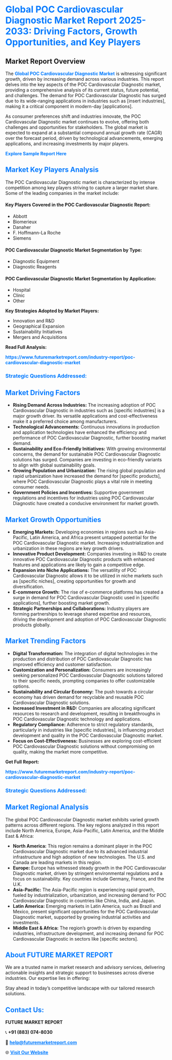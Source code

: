 <h1 style="color: #007BFF;">Global POC Cardiovascular Diagnostic Market Report 2025-2033: Driving Factors, Growth Opportunities, and Key Players</h1>

<section id="overview">
<h2>Market Report Overview</h2>
<p>The <a href="https://www.futuremarketreport.com/industry-report/poc-cardiovascular-diagnostic-market" style="color: #007BFF; text-decoration: none;"><strong>Global POC Cardiovascular Diagnostic Market</strong></a> is witnessing significant growth, driven by increasing demand across various industries. This report delves into the key aspects of the POC Cardiovascular Diagnostic market, providing a comprehensive analysis of its current status, future potential, and challenges. The demand for POC Cardiovascular Diagnostic has surged due to its wide-ranging applications in industries such as [insert industries], making it a critical component in modern-day [applications].</p>
<p>As consumer preferences shift and industries innovate, the POC Cardiovascular Diagnostic market continues to evolve, offering both challenges and opportunities for stakeholders. The global market is expected to expand at a substantial compound annual growth rate (CAGR) over the forecast period, driven by technological advancements, emerging applications, and increasing investments by major players.</p>
</section>

<section id="overview">
<p><a href="https://www.futuremarketreport.com/request-sample/reportId=109807" style="color: #007BFF; text-decoration: none;"><strong>Explore Sample Report Here</strong></a></p>
</section>

<section id="key-players">
<h2 style="color: #007BFF;">Market Key Players Analysis</h2>
<p>The POC Cardiovascular Diagnostic market is characterized by intense competition among key players striving to capture a larger market share. Some of the leading companies in the market include:</p>
<h4>Key Players Covered in the POC Cardiovascular Diagnostic Report:</h4>
<ul><li>Abbott</li><li>Biomerieux</li><li>Danaher</li><li>F. Hoffmann-La Roche</li><li>Siemens</li></ul>
<h4>POC Cardiovascular Diagnostic Market Segmentation by Type:</h4>
<ul><li>Diagnostic Equipment</li><li>Diagnostic Reagents</li></ul>

<h4>POC Cardiovascular Diagnostic Market Segmentation by Application:</h4>
<ul><li>Hospital</li><li>Clinic</li><li>Other</li></ul>
<p><strong>Key Strategies Adopted by Market Players:</strong></p>
<ul>
<li>Innovation and R&D</li>
<li>Geographical Expansion</li>
<li>Sustainability Initiatives</li>
<li>Mergers and Acquisitions</li>
</ul>
</section>

<section>
<p><strong>Read Full Analysis: </strong></p><a href="https://www.futuremarketreport.com/industry-report/poc-cardiovascular-diagnostic-market" style="color: #007BFF; text-decoration: none;"><strong>https://www.futuremarketreport.com/industry-report/poc-cardiovascular-diagnostic-market</strong></a>
<h3 style="color: #007BFF;">Strategic Questions Addressed:</h3>
</section>

<section id="driving-factors">
<h2 style="color: #007BFF;">Market Driving Factors</h2>
<ul>
<li><strong>Rising Demand Across Industries:</strong> The increasing adoption of POC Cardiovascular Diagnostic in industries such as [specific industries] is a major growth driver. Its versatile applications and cost-effectiveness make it a preferred choice among manufacturers.</li>
<li><strong>Technological Advancements:</strong> Continuous innovations in production and application technologies have enhanced the efficiency and performance of POC Cardiovascular Diagnostic, further boosting market demand.</li>
<li><strong>Sustainability and Eco-Friendly Initiatives:</strong> With growing environmental concerns, the demand for sustainable POC Cardiovascular Diagnostic solutions has surged. Companies are investing in eco-friendly variants to align with global sustainability goals.</li>
<li><strong>Growing Population and Urbanization:</strong> The rising global population and rapid urbanization have increased the demand for [specific products], where POC Cardiovascular Diagnostic plays a vital role in meeting consumer needs.</li>
<li><strong>Government Policies and Incentives:</strong> Supportive government regulations and incentives for industries using POC Cardiovascular Diagnostic have created a conducive environment for market growth.</li>
</ul>
</section>

<section id="growth-opportunities">
<h2 style="color: #007BFF;">Market Growth Opportunities</h2>
<ul>
<li><strong>Emerging Markets:</strong> Developing economies in regions such as Asia-Pacific, Latin America, and Africa present untapped potential for the POC Cardiovascular Diagnostic market. Increasing industrialization and urbanization in these regions are key growth drivers.</li>
<li><strong>Innovative Product Development:</strong> Companies investing in R&D to create innovative POC Cardiovascular Diagnostic products with enhanced features and applications are likely to gain a competitive edge.</li>
<li><strong>Expansion into Niche Applications:</strong> The versatility of POC Cardiovascular Diagnostic allows it to be utilized in niche markets such as [specific niches], creating opportunities for growth and diversification.</li>
<li><strong>E-commerce Growth:</strong> The rise of e-commerce platforms has created a surge in demand for POC Cardiovascular Diagnostic used in [specific applications], further boosting market growth.</li>
<li><strong>Strategic Partnerships and Collaborations:</strong> Industry players are forming partnerships to leverage shared expertise and resources, driving the development and adoption of POC Cardiovascular Diagnostic products globally.</li>
</ul>
</section>

<section id="trending-factors">
<h2 style="color: #007BFF;">Market Trending Factors</h2>
<ul>
<li><strong>Digital Transformation:</strong> The integration of digital technologies in the production and distribution of POC Cardiovascular Diagnostic has improved efficiency and customer satisfaction.</li>
<li><strong>Customization and Personalization:</strong> Consumers are increasingly seeking personalized POC Cardiovascular Diagnostic solutions tailored to their specific needs, prompting companies to offer customizable options.</li>
<li><strong>Sustainability and Circular Economy:</strong> The push towards a circular economy has driven demand for recyclable and reusable POC Cardiovascular Diagnostic solutions.</li>
<li><strong>Increased Investment in R&D:</strong> Companies are allocating significant resources to research and development, resulting in breakthroughs in POC Cardiovascular Diagnostic technology and applications.</li>
<li><strong>Regulatory Compliance:</strong> Adherence to strict regulatory standards, particularly in industries like [specific industries], is influencing product development and quality in the POC Cardiovascular Diagnostic market.</li>
<li><strong>Focus on Cost-Effectiveness:</strong> Businesses are exploring cost-efficient POC Cardiovascular Diagnostic solutions without compromising on quality, making the market more competitive.</li>
</ul>
</section>

<section>
<p><strong>Get Full Report: </strong></p><a href="https://www.futuremarketreport.com/industry-report/poc-cardiovascular-diagnostic-market" style="color: #007BFF; text-decoration: none;"><strong>https://www.futuremarketreport.com/industry-report/poc-cardiovascular-diagnostic-market</strong></a>
<h3 style="color: #007BFF;">Strategic Questions Addressed:</h3>
</section>


<section id="regional-analysis">
<h2 style="color: #007BFF;">Market Regional Analysis</h2>
<p>The global POC Cardiovascular Diagnostic market exhibits varied growth patterns across different regions. The key regions analyzed in this report include North America, Europe, Asia-Pacific, Latin America, and the Middle East & Africa:</p>
<ul>
<li><strong>North America:</strong> This region remains a dominant player in the POC Cardiovascular Diagnostic market due to its advanced industrial infrastructure and high adoption of new technologies. The U.S. and Canada are leading markets in this region.</li>
<li><strong>Europe:</strong> Europe has witnessed steady growth in the POC Cardiovascular Diagnostic market, driven by stringent environmental regulations and a focus on sustainability. Key countries include Germany, France, and the U.K.</li>
<li><strong>Asia-Pacific:</strong> The Asia-Pacific region is experiencing rapid growth, fueled by industrialization, urbanization, and increasing demand for POC Cardiovascular Diagnostic in countries like China, India, and Japan.</li>
<li><strong>Latin America:</strong> Emerging markets in Latin America, such as Brazil and Mexico, present significant opportunities for the POC Cardiovascular Diagnostic market, supported by growing industrial activities and investments.</li>
<li><strong>Middle East & Africa:</strong> The region’s growth is driven by expanding industries, infrastructure development, and increasing demand for POC Cardiovascular Diagnostic in sectors like [specific sectors].</li>
</ul>
</section>

<footer>
<h2 style="color: #007BFF;">About FUTURE MARKET REPORT</h2>
<p>We are a trusted name in market research and advisory services, delivering actionable insights and strategic support to businesses across diverse industries. Our expertise lies in offering:</p>

<p>Stay ahead in today’s competitive landscape with our tailored research solutions.</p>

<h2 style="color: #007BFF;">Contact Us:</h2>
<p><strong>FUTURE MARKET REPORT</strong></p>
<p>📞 <strong>+91 (883) 074-8030</strong></p>
<p>📧 <strong><a href="mailto:help@futuremarketreport.com" style="color: #007BFF;">help@futuremarketreport.com</a></strong></p>
<p>🌐 <strong><a href="https://www.futuremarketreport.com/" style="color: #007BFF;">Visit Our Website</a></strong></p>
</footer>